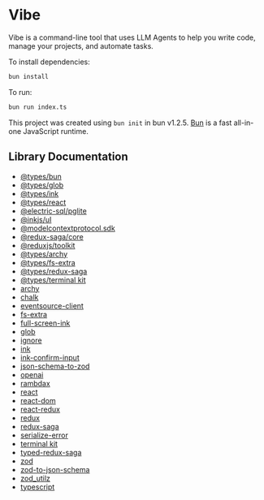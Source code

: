 # Vibe

Vibe is a command-line tool that uses LLM Agents to help you write code, manage your projects, and automate tasks.

To install dependencies:

```bash
bun install
```

To run:

```bash
bun run index.ts
```

This project was created using `bun init` in bun v1.2.5. [Bun](https://bun.sh) is a fast all-in-one JavaScript runtime.

## Library Documentation
- [@types/bun](https://bun.sh/docs)
- [@types/glob](https://github.com/isaacs/node-glob)
- [@types/ink](https://github.com/vadimdemedes/ink)
- [@types/react](https://react.dev/)
- [@electric-sql/pglite](https://github.com/electric-sql/pglite)
- [@inkjs/uI](https://github.com/vadimdemedes/ink-ui)
- [@modelcontextprotocol.sdk](https://github.com/modelcontextprotocol)
- [@redux-saga/core](https://github.com/redux-saga/redux-saga)
- [@reduxjs/toolkit](https://redux.js.org/introduction/redux-toolkit)
- [@types/archy](https://www.npmjs.com/package/archy)
- [@types/fs-extra](https://github.com/jprichardson/node-fs-extra)
- [@types/redux-saga](https://redux-saga.js.org/)
- [@types/terminal kit](https://github.com/cronvel/terminal-kit)
- [archy](https://www.npmjs.com/package/archy)
- [chalk](https://github.com/chalk/chalk)
- [eventsource-client](https://github.com/EventSource/eventsource)
- [fs-extra](https://github.com/jprichardson/node-fs-extra)
- [full-screen-ink](https://github.com/DaniGuardiola/fullscreen-ink)
- [glob](https://github.com/isaacs/node-glob)
- [ignore](https://github.com/kaelzhang/node-ignore)
- [ink](https://github.com/vadimdemedes/ink)
- [ink-confirm-input](https://github.com/vadimdemedes/ink)
- [json-schema-to-zod](https://github.com/StefanTerdell/zod-to-json-schema)
- [openai](https://openai.com/docs/)
- [rambdax](https://github.com/selfrefactor/rambdax)
- [react](https://react.dev/)
- [react-dom](https://react.dev/)
- [react-redux](https://react.dev/)
- [redux](https://redux.js.org/)
- [redux-saga](https://redux-saga.js.org/)
- [serialize-error](https://github.com/sindresorhus/serialize-error)
- [terminal kit](https://github.com/cronvel/terminal-kit)
- [typed-redux-saga](https://github.com/agiledigital/typed-redux-saga)
- [zod](https://zod.dev/)
- [zod-to-json-schema](https://github.com/StefanTerdell/zod-to-json-schema)
- [zod_utilz](https://github.com/JacobWeisenburger/zod_utilz)
- [typescript](https://www.typescriptlang.org/docs/)
